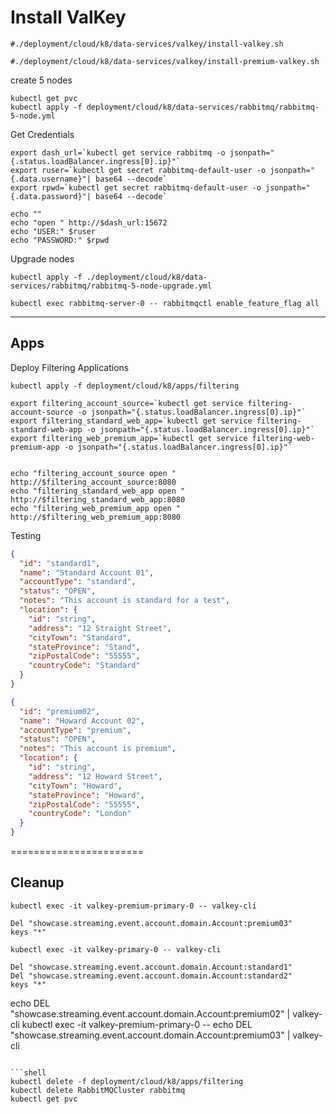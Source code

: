 # Install ValKey

```shell
#./deployment/cloud/k8/data-services/valkey/install-valkey.sh
```

```shell
#./deployment/cloud/k8/data-services/valkey/install-premium-valkey.sh
```

create 5 nodes

```shell
kubectl get pvc
kubectl apply -f deployment/cloud/k8/data-services/rabbitmq/rabbitmq-5-node.yml
```

Get Credentials 

```shell
export dash_url=`kubectl get service rabbitmq -o jsonpath="{.status.loadBalancer.ingress[0].ip}"`
export ruser=`kubectl get secret rabbitmq-default-user -o jsonpath="{.data.username}"| base64 --decode`
export rpwd=`kubectl get secret rabbitmq-default-user -o jsonpath="{.data.password}"| base64 --decode`

echo ""
echo "open " http://$dash_url:15672
echo "USER:" $ruser
echo "PASSWORD:" $rpwd
```


Upgrade nodes


```shell
kubectl apply -f ./deployment/cloud/k8/data-services/rabbitmq/rabbitmq-5-node-upgrade.yml
```

```shell
kubectl exec rabbitmq-server-0 -- rabbitmqctl enable_feature_flag all
```

------------

## Apps

Deploy Filtering Applications

```shell
kubectl apply -f deployment/cloud/k8/apps/filtering
```


```shell
export filtering_account_source=`kubectl get service filtering-account-source -o jsonpath="{.status.loadBalancer.ingress[0].ip}"`
export filtering_standard_web_app=`kubectl get service filtering-standard-web-app -o jsonpath="{.status.loadBalancer.ingress[0].ip}"`
export filtering_web_premium_app=`kubectl get service filtering-web-premium-app -o jsonpath="{.status.loadBalancer.ingress[0].ip}"`


echo "filtering_account_source open " http://$filtering_account_source:8080
echo "filtering_standard_web_app open " http://$filtering_standard_web_app:8080
echo "filtering_web_premium_app open " http://$filtering_web_premium_app:8080

```

Testing



```json
{
  "id": "standard1",
  "name": "Standard Account 01",
  "accountType": "standard",
  "status": "OPEN",
  "notes": "This account is standard for a test",
  "location": {
    "id": "string",
    "address": "12 Straight Street",
    "cityTown": "Standard",
    "stateProvince": "Stand",
    "zipPostalCode": "55555",
    "countryCode": "Standard"
  }
}
```


```json
{
  "id": "premium02",
  "name": "Howard Account 02",
  "accountType": "premium",
  "status": "OPEN",
  "notes": "This account is premium",
  "location": {
    "id": "string",
    "address": "12 Howard Street",
    "cityTown": "Howard",
    "stateProvince": "Howard",
    "zipPostalCode": "55555",
    "countryCode": "London"
  }
}
```



=======================

## Cleanup 



```shell
kubectl exec -it valkey-premium-primary-0 -- valkey-cli

Del "showcase.streaming.event.account.domain.Account:premium03"
keys "*"
```


```shell
kubectl exec -it valkey-primary-0 -- valkey-cli

Del "showcase.streaming.event.account.domain.Account:standard1"
Del "showcase.streaming.event.account.domain.Account:standard2"
keys "*" 
```

echo DEL "showcase.streaming.event.account.domain.Account:premium02" | valkey-cli
kubectl exec -it valkey-premium-primary-0 -- echo DEL "showcase.streaming.event.account.domain.Account:premium03" | valkey-cli


 
```

```shell
kubectl delete -f deployment/cloud/k8/apps/filtering
kubectl delete RabbitMQCluster rabbitmq
kubectl get pvc
```